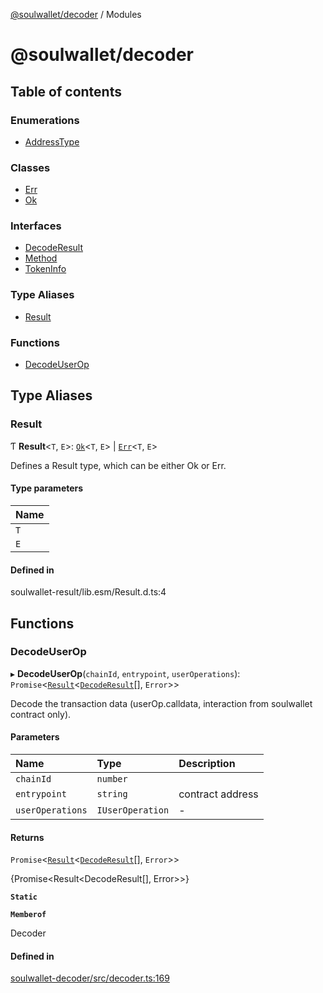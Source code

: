[@soulwallet/decoder](README.md) / Modules

# @soulwallet/decoder

## Table of contents

### Enumerations

- [AddressType](enums/AddressType.md)

### Classes

- [Err](classes/Err.md)
- [Ok](classes/Ok.md)

### Interfaces

- [DecodeResult](interfaces/DecodeResult.md)
- [Method](interfaces/Method.md)
- [TokenInfo](interfaces/TokenInfo.md)

### Type Aliases

- [Result](modules.md#result)

### Functions

- [DecodeUserOp](modules.md#decodeuserop)

## Type Aliases

### Result

Ƭ **Result**\<`T`, `E`\>: [`Ok`](classes/Ok.md)\<`T`, `E`\> \| [`Err`](classes/Err.md)\<`T`, `E`\>

Defines a Result type, which can be either Ok or Err.

#### Type parameters

| Name |
| :------ |
| `T` |
| `E` |

#### Defined in

soulwallet-result/lib.esm/Result.d.ts:4

## Functions

### DecodeUserOp

▸ **DecodeUserOp**(`chainId`, `entrypoint`, `userOperations`): `Promise`\<[`Result`](modules.md#result)\<[`DecodeResult`](interfaces/DecodeResult.md)[], `Error`\>\>

Decode the transaction data (userOp.calldata, interaction from soulwallet contract only).

#### Parameters

| Name | Type | Description |
| :------ | :------ | :------ |
| `chainId` | `number` |  |
| `entrypoint` | `string` | contract address |
| `userOperations` | `IUserOperation` | - |

#### Returns

`Promise`\<[`Result`](modules.md#result)\<[`DecodeResult`](interfaces/DecodeResult.md)[], `Error`\>\>

{Promise<Result<DecodeResult[], Error>>}

**`Static`**

**`Memberof`**

Decoder

#### Defined in

[soulwallet-decoder/src/decoder.ts:169](https://github.com/SoulWallet/soulwalletlib/blob/32f4da1/packages/soulwallet-decoder/src/decoder.ts#L169)
